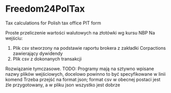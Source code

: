 # Freedom24PolTax
Tax calculations for Polish tax office PIT form

Proste przeliczenie wartości walutowych na złotówki wg kursu NBP
Na wejściu:
1. Plik csv stworzony na podstawie raportu brokera z zakładki Corpactions zawierający dywidendy
2. Plik csv z dokonanych transakcji

Rozwiązanie tymczasowe.
TODO:
Programy mają na sztywno wpisane nazwy plików wejściowych, docelowo powinno to być specyfikowane w linii komend
Trzeba przejść na format json; format csv w obecnej postaci jest źle przygotowany, a w pliku json wszystko jest dobrze
